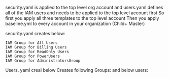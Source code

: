  security.yaml is applied to the top level org account 
 and users.yaml defines all of the IAM users and needs to be applied to the top level account first 
So first you apply all three templates to the top level account
Then you apply baseline.yml to every account in your organization (Child+ Master)
 
 security.yaml creates below:
 
 	IAM Group for All Users 	
	IAM Group for Billing Users 
 	IAM Group for ReadOnly Users
	IAM Group for PowerUsers 	
	IAM Group for AdministratorsGroup 
 
 Users. yaml creal below
 Creates following Groups:
and below users:

